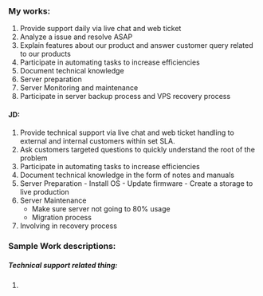 ### My works:

1. Provide support daily via live chat and web ticket
2. Analyze a issue and resolve ASAP
3. Explain features about our product and answer customer query related to our products
4. Participate in automating tasks to increase efficiencies
5. Document technical knowledge
6. Server preparation
7. Server Monitoring and maintenance
8. Participate in server backup process and VPS recovery process


#### JD:
1. Provide technical support via live chat and web ticket handling to external and internal customers within set SLA.
2. Ask customers targeted questions to quickly understand the root of the problem
3. Participate in automating tasks to increase efficiencies
4. Document technical knowledge in the form of notes and manuals
5. Server Preparation
	   - Install OS
	   - Update firmware
	   - Create a storage to live production
6.  Server Maintenance
	 - Make sure server not going to 80% usage
	 - Migration process
7. Involving in recovery process

### Sample Work descriptions:

##### Technical support related thing:
1. 